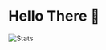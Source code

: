 <h1> Hello There 👋 </h1>

![Stats](https://github-readme-stats.vercel.app/api?username=itzsimpleboii8282&theme=calm&layout=compact&count_private=true)
